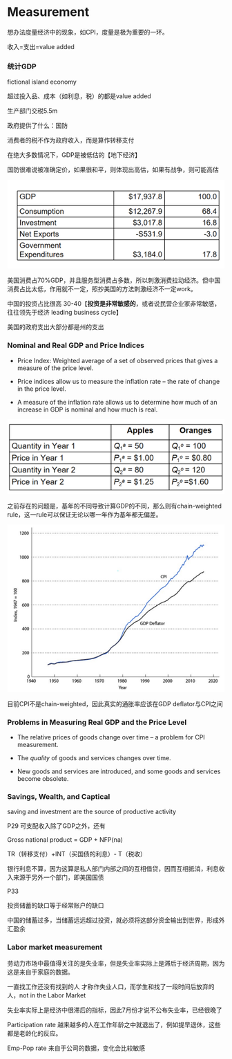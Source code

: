 # Measurement


想办法度量经济中的现象，如CPI，度量是极为重要的一环。

收入=支出=value added

### 统计GDP

fictional island economy

超过投入品、成本（如利息，税）的都是value added

生产部门交税5.5m

政府提供了什么：国防

消费者的税不作为政府收入，而是算作转移支付

在绝大多数情况下，GDP是被低估的【地下经济】

国防很难说被准确定价，如果很和平，则体现出高估，如果有战争，则可能高估

<div align='center'>

![](/docs/Courses_in_SUSTech/image/20230917ME6.png)
</div>

美国消费占70%GDP，并且服务型消费占多数，所以刺激消费拉动经济。但中国消费占比太低，作用就不一定，照抄美国的方法刺激经济不一定work。

中国的投资占比很高 30-40【**投资是非常敏感的**，或者说民营企业家非常敏感，往往领先于经济 leading business cycle】

美国的政府支出大部分都是州的支出


### Nominal and Real GDP and Price Indices

- Price Index: Weighted average of a set of observed prices that gives a measure of the price level.

- Price indices allow us to measure the inflation rate – the rate of change in the price level.

- A measure of the inflation rate allows us to determine how much of an increase in GDP is nominal and how much is real.

<div align='center'>

![](/docs/Courses_in_SUSTech/image/20230917ME7.png)
</div>


之前存在的问题是，基年的不同导致计算GDP的不同，那么则有chain-weighted rule，这一rule可以保证无论以哪一年作为基年都无偏差。

<div align='center'>

![](/docs/Courses_in_SUSTech/image/20230917ME8.png)
</div>

目前CPI不是chain-weighted，因此真实的通胀率应该在GDP deflator与CPI之间


### Problems in Measuring Real GDP and the Price Level

- The relative prices of goods change over time – a problem for CPI measurement.

- The *quality* of goods and services changes over time.

- New goods and services are introduced, and some goods and services become obsolete.

### Savings, Wealth, and Captical

saving and investment are the source of productive activity

P29
可支配收入除了GDP之外，还有

Gross national product = GDP + NFP(na)

TR（转移支付）+INT（买国债的利息）- T（税收）

银行利息不算，因为这算是私人部门内部之间的互相借贷，因而互相抵消，利息收入来源于另外一个部门，即美国国债


P33

投资储蓄的缺口等于经常账户的缺口

中国的储蓄过多，当储蓄远远超过投资，就必须将这部分资金输出到世界，形成外汇盈余

### Labor market measurement

劳动力市场中最值得关注的是失业率，但是失业率实际上是滞后于经济周期，因为这是来自于家庭的数据。

一直找工作还没有找到的人 才称作失业人口，而学生和找了一段时间后放弃的人，not in the Labor Market

失业率实际上是经济中很滞后的指标，因此7月份才说不公布失业率，已经很晚了

Participation rate 越来越多的人在工作年龄之中就退出了，例如提早退休，这些都是老龄化的反应。

Emp-Pop rate 来自于公司的数据，变化会比较敏感







